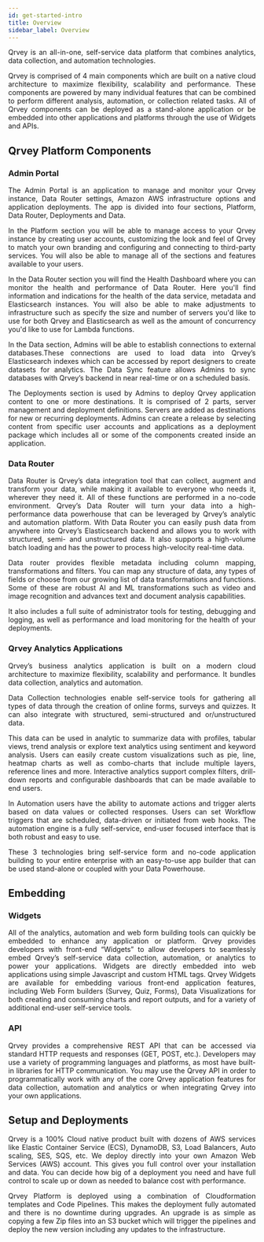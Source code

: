 ```yaml
---
id: get-started-intro
title: Overview
sidebar_label: Overview
---
```


<div style="text-align: justify">

Qrvey is an all-in-one, self-service data platform that combines analytics, data collection, and automation  technologies. 

Qrvey is comprised of 4 main components which are built on a native cloud architecture to maximize flexibility, scalability and performance. These components are powered by many individual features that can be combined to perform different analysis, automation, or collection related tasks. All of Qrvey components can be deployed as a stand-alone application or be embedded into other applications and platforms through the use of Widgets and APIs.

## Qrvey Platform Components

### Admin Portal

The Admin Portal is an application to manage and monitor your Qrvey instance, Data Router settings, Amazon AWS infrastructure options and application deployments. The app is divided into four sections, Platform, Data Router, Deployments and Data. 

In the Platform section you will be able to manage access to your Qrvey instance by creating user accounts, customizing the look and feel of Qrvey to match your own branding and configuring and connecting to third-party services. You will also be able to manage all of the sections and features available to your users.

In the Data Router section you will find the Health Dashboard where you can monitor the health and performance of Data Router. Here you'll find information and indications for the health of the data service, metadata and Elasticsearch instances. You will also be able to make adjustments to infrastructure such as specify the size and number of servers you'd like to use for both Qrvey and Elasticsearch as well as the amount of concurrency you'd like to use for Lambda functions. 

In the Data section, Admins will be able to establish connections to external databases.These connections are used to load data into Qrvey’s Elasticsearch indexes which can be accessed by report designers to create datasets for analytics. The Data Sync feature allows Admins to sync databases with Qrvey’s backend in near real-time or on a scheduled basis.

The Deployments section is used by Admins to deploy Qrvey application content to one or more destinations. It is comprised of 2 parts, server management and deployment definitions. Servers are added as destinations for new or recurring deployments. Admins can create a release by selecting content from specific user accounts and applications as a deployment package which includes all or some of the components created inside an application.  

### Data Router

Data Router is Qrvey’s data integration tool that can collect, augment and transform your data, while making it available to everyone who needs it, wherever they need it. All of these functions are performed in a no-code environment. Qrvey’s Data Router will turn your data into a high-performance data powerhouse that can be leveraged by Qrvey’s analytic and automation platform. With Data Router you can easily push data from anywhere into Qrvey’s Elasticsearch backend and allows you to work with structured, semi- and unstructured data. It also supports a high-volume batch loading and has the power to process high-velocity real-time data. 

Data router provides flexible metadata including column mapping, transformations and filters. You can map any structure of data, any types of fields or choose from our growing list of data transformations and functions. Some of these are robust AI and ML transformations such as video and image recognition and advances text and document analysis capabilities. 

It also includes a full suite of administrator tools for testing, debugging and logging, as well as performance and load monitoring for the health of your deployments.

### Qrvey Analytics Applications

Qrvey’s business analytics application is built on a modern cloud architecture to maximize flexibility, scalability and performance. It bundles data collection, analytics and automation. 

Data Collection technologies enable self-service tools for gathering all types of data through the creation of online forms, surveys and quizzes. It can also integrate with structured, semi-structured and or/unstructured data. 

This data can be used in analytic to summarize data with profiles, tabular views, trend analysis or explore text analytics using sentiment and keyword analysis. Users can easily create custom visualizations such as pie, line, heatmap charts as well as combo-charts that include multiple layers, reference lines and more. Interactive analytics support complex filters, drill-down reports and configurable dashboards that can be made available to end users. 

In Automation users have the ability to automate actions and trigger alerts based on data values or collected responses. Users can set Workflow triggers that are scheduled, data-driven or initiated from web hooks. The automation engine is a fully self-service, end-user focused interface that is both robust and easy to use.

These 3 technologies bring self-service form and no-code application building to your entire enterprise with an easy-to-use app builder that can be used stand-alone or coupled with your Data Powerhouse.

## Embedding

### Widgets

All of the analytics, automation and web form building tools can quickly be embedded to enhance any application or platform. Qrvey provides developers with front-end “Widgets” to allow developers to seamlessly embed Qrvey’s self-service data collection, automation, or analytics to power your applications. Widgets are directly embedded into web applications using simple Javascript and custom HTML tags. Qrvey Widgets are available for embedding various front-end application features, including Web Form builders (Survey, Quiz, Forms), Data Visualizations for both creating and consuming charts and report outputs, and for a variety of additional end-user self-service tools.

### API

Qrvey provides a comprehensive REST API that can be accessed via standard HTTP requests and responses (GET, POST, etc.). Developers may use a variety of programming languages and platforms, as most have built-in libraries for HTTP communication. You may use the Qrvey API in order to programmatically work with any of the core Qrvey application features for data collection, automation and analytics or when integrating Qrvey into your own applications.

## Setup and Deployments

Qrvey is a 100% Cloud native product built with dozens of AWS services like Elastic Container Service (ECS), DynamoDB, S3, Load Balancers, Auto scaling, SES, SQS, etc. We deploy directly into your own Amazon Web Services (AWS) account. This gives you full control over your installation and data. You can decide how big of a deployment you need and have full control to scale up or down as needed to balance cost with performance. 

Qrvey Platform is deployed using a combination of Cloudformation templates and Code Pipelines. This makes the deployment fully automated and there is no downtime during upgrades. An upgrade is as simple as copying a few Zip files into an S3 bucket which will trigger the pipelines and deploy the new version including any updates to the infrastructure.